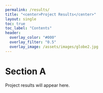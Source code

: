 ```yaml
---
permalink: /results/
title: "<center>Project Results</center>"
layout: single
toc: true
toc_label: "Contents"
header:
  overlay_color: "#000"
  overlay_filter: "0.5"
  overlay_image: /assets/images/globe2.jpg
---
```


# Section A

Project results will appear here.